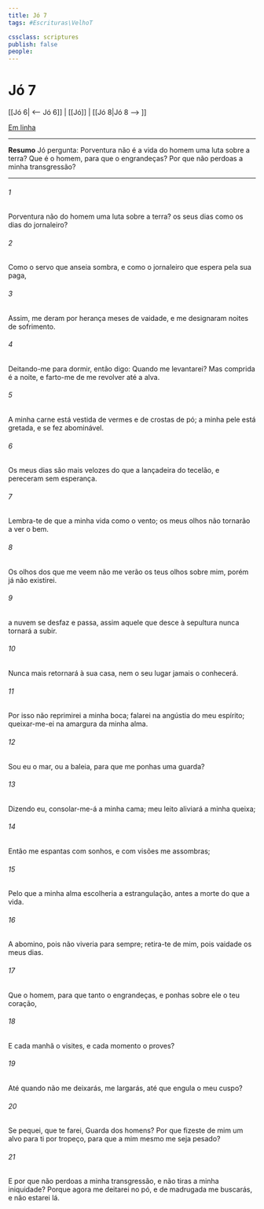 ```yaml
---
title: Jó 7
tags: #Escrituras\VelhoT

cssclass: scriptures
publish: false
people:
---
```


# Jó 7
[[Jó 6| <-- Jó 6]] | [[Jó]] | [[Jó 8|Jó 8 --> ]]

[Em linha](https://churchofjesuschrist.org/study/scriptures/ot/job/7?lang=por)

---
__Resumo__
Jó pergunta: Porventura não é a vida do homem uma luta sobre a terra? Que é o homem, para que o engrandeças? Por que não perdoas a minha transgressão?

---
###### 1 
Porventura não  do homem uma luta sobre a terra?  os seus dias como os dias do jornaleiro?

###### 2 
Como o servo que anseia  sombra, e como o jornaleiro que espera pela sua paga,

###### 3 
Assim, me deram por herança meses de vaidade, e me designaram noites de sofrimento.

###### 4 
Deitando-me para dormir, então digo: Quando me levantarei? Mas comprida é a noite, e farto-me de me revolver  até a alva.

###### 5 
A minha carne está vestida de vermes e de crostas de pó; a minha pele está gretada, e se fez abominável.

###### 6 
Os meus dias são mais velozes do que a lançadeira do tecelão, e pereceram sem esperança.

###### 7 
Lembra-te de que a minha vida  como o vento; os meus olhos não tornarão a ver o bem.

###### 8 
Os olhos dos que  me veem não me verão  os teus olhos  sobre mim, porém já não existirei.

###### 9 
 a nuvem se desfaz e passa, assim aquele que desce à sepultura nunca tornará a subir.

###### 10 
Nunca mais retornará à sua casa, nem o seu lugar jamais o conhecerá.

###### 11 
Por isso não reprimirei a minha boca; falarei na angústia do meu espírito; queixar-me-ei na amargura da minha alma.

###### 12 
Sou eu  o mar, ou a baleia, para que me ponhas uma guarda?

###### 13 
Dizendo eu, consolar-me-á a minha cama; meu leito aliviará a minha queixa;

###### 14 
Então me espantas com sonhos, e com visões me assombras;

###### 15 
Pelo que a minha alma escolheria  a estrangulação,  antes a morte do que a vida.

###### 16 
A  abomino, pois não viveria para sempre; retira-te de mim, pois vaidade  os meus dias.

###### 17 
Que  o homem, para que tanto o engrandeças, e ponhas sobre ele o teu coração,

###### 18 
E cada manhã o visites, e cada momento o proves?

###### 19 
Até quando não me deixarás,  me largarás, até que engula o meu cuspo?

###### 20 
Se pequei, que te farei,  Guarda dos homens? Por que fizeste de mim um alvo para ti por tropeço, para que a mim mesmo me seja pesado?

###### 21 
E por que não  perdoas a minha transgressão, e não tiras a minha iniquidade? Porque agora me deitarei no pó, e de madrugada me buscarás, e não estarei lá.


